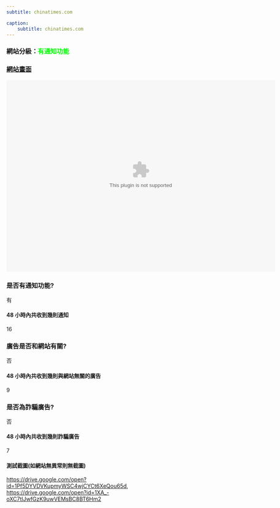 ```yaml
---
subtitle: chinatimes.com

caption:
	subtitle: chinatimes.com
---
```


<h3>網站分級：<font color="#00FF00">有通知功能</font></h3>

### [網站畫面](chinatimes.com)
<embed src="https://web.archive.org/web/chinatimes.com" style="width:700px; height: 500px;">

### 是否有通知功能?
有

#### 48 小時內共收到幾則通知
16

### 廣告是否和網站有關?
否

#### 48 小時內共收到幾則與網站無關的廣告
9

### 是否為詐騙廣告?
否

#### 48 小時內共收到幾則詐騙廣告
7

#### 測試截圖(如網站無異常則無截圖)
https://drive.google.com/open?id=1Pf5DYVDVKupmyWSC4wjCYCt6XeQou65d, https://drive.google.com/open?id=1XA_-oXC7tlJwfGzK9uwVEMsBC8BT6Hm2

